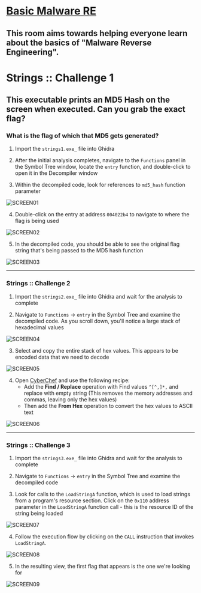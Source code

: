 # [Basic Malware RE](https://tryhackme.com/room/basicmalwarere)

## This room aims towards helping everyone learn about the basics of "Malware Reverse Engineering".

# Strings :: Challenge 1

## This executable prints an MD5 Hash on the screen when executed. Can you grab the exact flag?

### What is the flag of which that MD5 gets generated?

1. Import the `strings1.exe_` file into Ghidra

2. After the initial analysis completes, navigate to the `Functions` panel in the Symbol Tree window, locate the `entry` function, and double-click to open it in the Decompiler window

3. Within the decompiled code, look for references to `md5_hash` function parameter

![SCREEN01](https://github.com/user-attachments/assets/155d7307-7edb-4733-afb8-779cc3a496b1)

4. Double-click on the entry at address `004022b4` to navigate to where the flag is being used

![SCREEN02](https://github.com/user-attachments/assets/0bea436c-8a30-4d87-88a5-f787d3720d9e)

5. In the decompiled code, you should be able to see the original flag string that's being passed to the MD5 hash function

![SCREEN03](https://github.com/user-attachments/assets/5e1359b3-3ea0-49c0-b2c9-300e696ee9a3)

---

### Strings :: Challenge 2

1. Import the `strings2.exe_` file into Ghidra and wait for the analysis to complete

2. Navigate to `Functions` -> `entry` in the Symbol Tree and examine the decompiled code. As you scroll down, you'll notice a large stack of hexadecimal values

![SCREEN04](https://github.com/user-attachments/assets/e2755e79-b811-4f45-a5d0-1b1094ece172)

3. Select and copy the entire stack of hex values. This appears to be encoded data that we need to decode

![SCREEN05](https://github.com/user-attachments/assets/864dde91-d1c6-410c-90de-2bbf28cec47c)

4. Open [CyberChef](https://gchq.github.io/CyberChef/) and use the following recipe:
   - Add the **Find / Replace** operation with Find values `^[^,]*,` and replace with empty string (This removes the memory addresses and commas, leaving only the hex values)
   - Then add the **From Hex** operation to convert the hex values to ASCII text

![SCREEN06](https://github.com/user-attachments/assets/733e73fc-a068-484c-bdd6-fccc1549c9d6)

---

### Strings :: Challenge 3

1. Import the `strings3.exe_` file into Ghidra and wait for the analysis to complete

2. Navigate to `Functions` -> `entry` in the Symbol Tree and examine the decompiled code

3. Look for calls to the `LoadStringA` function, which is used to load strings from a program's resource section. Click on the `0x110` address parameter in the `LoadStringA` function call - this is the resource ID of the string being loaded

![SCREEN07](https://github.com/user-attachments/assets/3009f710-0188-4edd-b846-bed892cbabdd)

4. Follow the execution flow by clicking on the `CALL` instruction that invokes `LoadStringA`.

![SCREEN08](https://github.com/user-attachments/assets/3af99155-c8a2-4359-bf19-cb3264916022)

5. In the resulting view, the first flag that appears is the one we're looking for

![SCREEN09](https://github.com/user-attachments/assets/f01e6d95-2369-473d-81c3-4cc6a03170f5)
